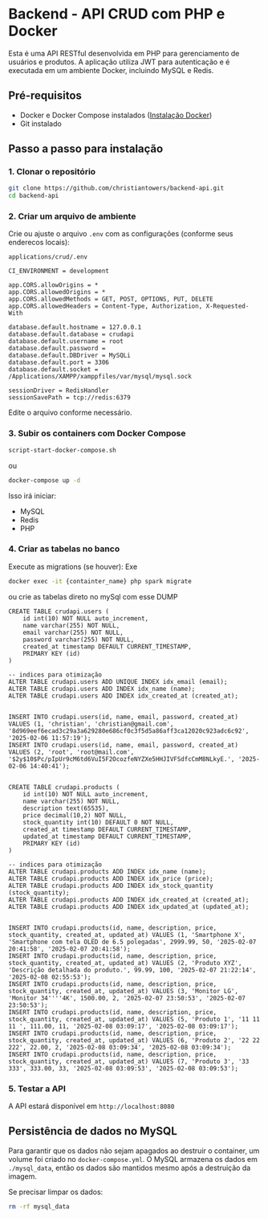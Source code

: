 # Backend - API CRUD com PHP e Docker

Esta é uma API RESTful desenvolvida em PHP para gerenciamento de usuários e produtos. A aplicação utiliza JWT para autenticação e é executada em um ambiente Docker, incluindo MySQL e Redis.

## **Pré-requisitos**

- Docker e Docker Compose instalados ([Instalação Docker](https://docs.docker.com/get-docker/))
- Git instalado

## **Passo a passo para instalação**

### **1. Clonar o repositório**

```sh
git clone https://github.com/christiantowers/backend-api.git
cd backend-api
```

### **2. Criar um arquivo de ambiente**

Crie ou ajuste o arquivo `.env` com as configurações (conforme seus enderecos locais):

```
applications/crud/.env
```

```
CI_ENVIRONMENT = development

app.CORS.allowOrigins = *
app.CORS.allowedOrigins = *
app.CORS.allowedMethods = GET, POST, OPTIONS, PUT, DELETE
app.CORS.allowedHeaders = Content-Type, Authorization, X-Requested-With

database.default.hostname = 127.0.0.1
database.default.database = crudapi
database.default.username = root
database.default.password =
database.default.DBDriver = MySQLi
database.default.port = 3306
database.default.socket = /Applications/XAMPP/xamppfiles/var/mysql/mysql.sock

sessionDriver = RedisHandler
sessionSavePath = tcp://redis:6379
```

Edite o arquivo conforme necessário.

### **3. Subir os containers com Docker Compose**

```sh
script-start-docker-compose.sh
```

ou

```sh
docker-compose up -d
```

Isso irá iniciar:

- MySQL
- Redis
- PHP

### **4. Criar as tabelas no banco**

Execute as migrations (se houver):
Exe

```sh
docker exec -it {containter_name} php spark migrate
```

ou crie as tabelas direto no mySql com esse DUMP

```
CREATE TABLE crudapi.users (
	id int(10) NOT NULL auto_increment,
	name varchar(255) NOT NULL,
	email varchar(255) NOT NULL,
	password varchar(255) NOT NULL,
	created_at timestamp DEFAULT CURRENT_TIMESTAMP,
	PRIMARY KEY (id)
)

-- indices para otimização
ALTER TABLE crudapi.users ADD UNIQUE INDEX idx_email (email);
ALTER TABLE crudapi.users ADD INDEX idx_name (name);
ALTER TABLE crudapi.users ADD INDEX idx_created_at (created_at);


INSERT INTO crudapi.users(id, name, email, password, created_at) VALUES (1, 'christian', 'christian@gmail.com', '8d969eef6ecad3c29a3a629280e686cf0c3f5d5a86aff3ca12020c923adc6c92', '2025-02-06 11:57:19');
INSERT INTO crudapi.users(id, name, email, password, created_at) VALUES (2, 'root', 'root@mail.com', '$2y$10$Pc/pIpUr9cM6td6VuI5F2OcozfeNYZXe5HHJIVFSdfcCmM8NLkyE.', '2025-02-06 14:40:41');


CREATE TABLE crudapi.products (
	id int(10) NOT NULL auto_increment,
	name varchar(255) NOT NULL,
	description text(65535),
	price decimal(10,2) NOT NULL,
	stock_quantity int(10) DEFAULT 0 NOT NULL,
	created_at timestamp DEFAULT CURRENT_TIMESTAMP,
	updated_at timestamp DEFAULT CURRENT_TIMESTAMP,
	PRIMARY KEY (id)
)

-- indices para otimização
ALTER TABLE crudapi.products ADD INDEX idx_name (name);
ALTER TABLE crudapi.products ADD INDEX idx_price (price);
ALTER TABLE crudapi.products ADD INDEX idx_stock_quantity (stock_quantity);
ALTER TABLE crudapi.products ADD INDEX idx_created_at (created_at);
ALTER TABLE crudapi.products ADD INDEX idx_updated_at (updated_at);


INSERT INTO crudapi.products(id, name, description, price, stock_quantity, created_at, updated_at) VALUES (1, 'Smartphone X', 'Smartphone com tela OLED de 6.5 polegadas', 2999.99, 50, '2025-02-07 20:41:58', '2025-02-07 20:41:58');
INSERT INTO crudapi.products(id, name, description, price, stock_quantity, created_at, updated_at) VALUES (2, 'Produto XYZ', 'Descrição detalhada do produto.', 99.99, 100, '2025-02-07 21:22:14', '2025-02-08 02:55:53');
INSERT INTO crudapi.products(id, name, description, price, stock_quantity, created_at, updated_at) VALUES (3, 'Monitor LG', 'Monitor 34''''4K', 1500.00, 2, '2025-02-07 23:50:53', '2025-02-07 23:50:53');
INSERT INTO crudapi.products(id, name, description, price, stock_quantity, created_at, updated_at) VALUES (5, 'Produto 1', '11 11 11 ', 111.00, 11, '2025-02-08 03:09:17', '2025-02-08 03:09:17');
INSERT INTO crudapi.products(id, name, description, price, stock_quantity, created_at, updated_at) VALUES (6, 'Produto 2', '22 22 222', 22.00, 2, '2025-02-08 03:09:34', '2025-02-08 03:09:34');
INSERT INTO crudapi.products(id, name, description, price, stock_quantity, created_at, updated_at) VALUES (7, 'Produto 3', '33 333', 333.00, 33, '2025-02-08 03:09:53', '2025-02-08 03:09:53');

```

### **5. Testar a API**

A API estará disponível em `http://localhost:8080`

## **Persistência de dados no MySQL**

Para garantir que os dados não sejam apagados ao destruir o container, um volume foi criado no `docker-compose.yml`. O MySQL armazena os dados em `./mysql_data`, então os dados são mantidos mesmo após a destruição da imagem.

Se precisar limpar os dados:

```sh
rm -rf mysql_data
```
